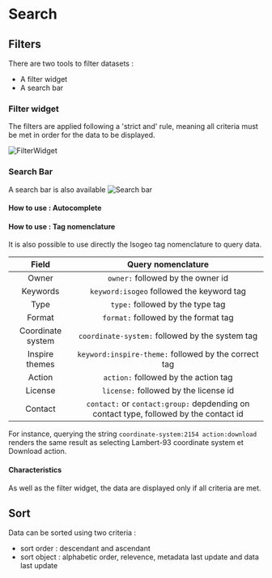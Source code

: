 # Search
## Filters
There are two tools to filter datasets :
* A filter widget
* A search bar

### Filter widget

The filters are applied following a 'strict and' rule, meaning all criteria must be met in order for the data to be displayed.

![FilterWidget](/assets/usage/filterWidget.PNG)

### Search Bar

A search bar is also available
![Search bar](/assets/usage/researchBar.png)

#### How to use : Autocomplete

#### How to use : Tag nomenclature
It is also possible to use directly the Isogeo tag nomenclature to query data.

| Field | Query nomenclature |
|:------:|:----------------------------------:|
| Owner | `owner:` followed by the owner id |
| Keywords | `keyword:isogeo` followed the keyword tag |
| Type | `type:` followed by the type tag |
| Format | `format:` followed by the format tag |
| Coordinate system | `coordinate-system:` followed by the system tag |
| Inspire themes | `keyword:inspire-theme:` followed by the correct tag |
| Action | `action:` followed by the action tag |
| License | `license:` followed by the license id |
| Contact | `contact:` or  `contact:group:` depdending on contact type, followed by the contact id |

For instance, querying the string `coordinate-system:2154 action:download` renders the same result as selecting Lambert-93 coordinate system et Download action.

#### Characteristics
As well as the filter widget, the data are displayed only if all criteria are met.

## Sort
Data can be sorted using two criteria :
* sort order : descendant and ascendant
* sort object : alphabetic order, relevence, metadata last update and data last update
